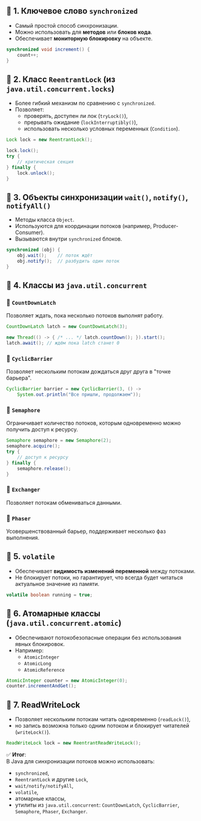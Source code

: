 ## 🔹 1. Ключевое слово `synchronized`
- Самый простой способ синхронизации.
- Можно использовать для **методов** или **блоков кода**.
- Обеспечивает **мониторную блокировку** на объекте.
```java
synchronized void increment() {
    count++;
}
```
## 🔹 2. Класс `ReentrantLock` (из `java.util.concurrent.locks`)
- Более гибкий механизм по сравнению с `synchronized`.
- Позволяет:
    - проверять, доступен ли лок (`tryLock()`),
    - прерывать ожидание (`lockInterruptibly()`),
    - использовать несколько условных переменных (`Condition`).
```java
Lock lock = new ReentrantLock();

lock.lock();
try {
    // критическая секция
} finally {
    lock.unlock();
}
```
## 🔹 3. Объекты синхронизации `wait()`, `notify()`, `notifyAll()`
- Методы класса `Object`.
- Используются для координации потоков (например, Producer-Consumer).
- Вызываются внутри `synchronized` блоков.
```java
synchronized (obj) {
    obj.wait();    // поток ждёт
    obj.notify();  // разбудить один поток
}
```
## 🔹 4. Классы из `java.util.concurrent`

### 📌 `CountDownLatch`
Позволяет ждать, пока несколько потоков выполнят работу.
```java
CountDownLatch latch = new CountDownLatch(3);

new Thread(() -> { /* ... */ latch.countDown(); }).start();
latch.await(); // ждём пока latch станет 0
```
### 📌 `CyclicBarrier`
Позволяет нескольким потокам дождаться друг друга в "точке барьера".
```java
CyclicBarrier barrier = new CyclicBarrier(3, () -> 
    System.out.println("Все пришли, продолжаем"));
```
### 📌 `Semaphore`
Ограничивает количество потоков, которым одновременно можно получить доступ к ресурсу.
```java
Semaphore semaphore = new Semaphore(2);
semaphore.acquire();
try {
    // доступ к ресурсу
} finally {
    semaphore.release();
}
```
### 📌 `Exchanger`
Позволяет потокам обмениваться данными.
### 📌 `Phaser`
Усовершенствованный барьер, поддерживает несколько фаз выполнения.
## 🔹 5. `volatile`
- Обеспечивает **видимость изменений переменной** между потоками.
- Не блокирует потоки, но гарантирует, что всегда будет читаться актуальное значение из памяти.
```java
volatile boolean running = true;
```
## 🔹 6. Атомарные классы (`java.util.concurrent.atomic`)
- Обеспечивают потокобезопасные операции без использования явных блокировок.
- Например:
    - `AtomicInteger`
    - `AtomicLong`
    - `AtomicReference`
```java
AtomicInteger counter = new AtomicInteger(0);
counter.incrementAndGet();
```
## 🔹 7. ReadWriteLock
- Позволяет нескольким потокам читать одновременно (`readLock()`),
- но запись возможна только одним потоком и блокирует читателей (`writeLock()`).
```java
ReadWriteLock lock = new ReentrantReadWriteLock();
```
✅ **Итог**:  
В Java для синхронизации потоков можно использовать:
- `synchronized`,
- `ReentrantLock` и другие `Lock`,
- `wait/notify/notifyAll`,
- `volatile`,
- атомарные классы,
- утилиты из `java.util.concurrent`: `CountDownLatch`, `CyclicBarrier`, `Semaphore`, `Phaser`, `Exchanger`.
